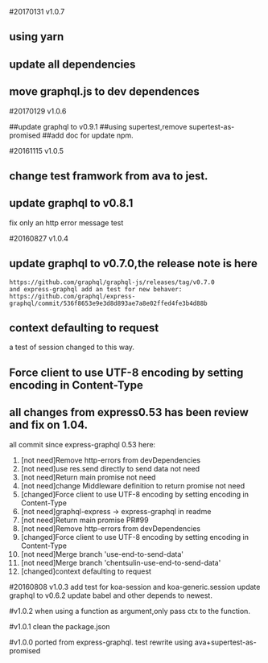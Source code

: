 
#20170131 v1.0.7

## using yarn
## update all dependencies
## move graphql.js to dev dependences

#20170129 v1.0.6

##update graphql to v0.9.1
##using supertest,remove supertest-as-promised
##add doc for update npm.

#20161115 v1.0.5

## change test framwork from ava to jest.
## update graphql to v0.8.1
  fix only an http error message test

#20160827 v1.0.4
## update graphql to v0.7.0,the release note is here
    https://github.com/graphql/graphql-js/releases/tag/v0.7.0
    and express-graphql add an test for new behaver:
    https://github.com/graphql/express-graphql/commit/536f8653e9e3d8d893ae7a8e02ffed4fe3b4d88b

## context defaulting to request
   a test of session changed to this way.

## Force client to use UTF-8 encoding by setting encoding in Content-Type

## all changes from express0.53 has been review and fix on 1.04.
all commit since express-graphql 0.53 here:
1. [not need]Remove http-errors from devDependencies  
2. [not need]use res.send directly to send data not need
3. [not need]Return main promise not need
4. [not need]change Middleware definition to return promise not need
5. [changed]Force client to use UTF-8 encoding by setting encoding in Content-Type
6. [not need]graphql-express -> express-graphql in readme  
7. [not need]Return main promise PR#99
8. [not need]Remove http-errors from devDependencies
9. [changed]Force client to use UTF-8 encoding by setting encoding in Content-Type
10. [not need]Merge branch 'use-end-to-send-data' 
11. [not need]Merge branch 'chentsulin-use-end-to-send-data'
12. [changed]context defaulting to request

#20160808 v1.0.3
  add test for koa-session and koa-generic.session
  update graphql to v0.6.2
  update babel and other depends to newest.

#v1.0.2
  when using a function as argument,only pass ctx to the function.

#v1.0.1
  clean the package.json

#v1.0.0
  ported from express-graphql.
  test rewrite using ava+supertest-as-promised